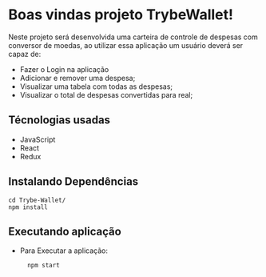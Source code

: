 # Boas vindas projeto TrybeWallet!

Neste projeto será desenvolvida uma carteira de controle de despesas com conversor de moedas, ao utilizar essa aplicação um usuário deverá ser capaz de:

- Fazer o Login na aplicação 
- Adicionar e remover uma despesa;
- Visualizar uma tabela com todas as despesas;
- Visualizar o total de despesas convertidas para real;

## Técnologias usadas

- JavaScript
- React
- Redux

## Instalando Dependências

```
cd Trybe-Wallet/
npm install
```

## Executando aplicação

- Para Executar a aplicação:

  ```
    npm start
  ```